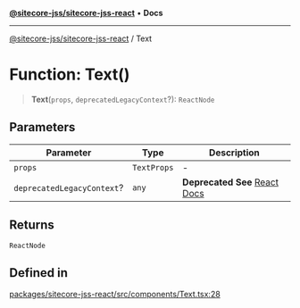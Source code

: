 [**@sitecore-jss/sitecore-jss-react**](../README.md) • **Docs**

***

[@sitecore-jss/sitecore-jss-react](../README.md) / Text

# Function: Text()

> **Text**(`props`, `deprecatedLegacyContext`?): `ReactNode`

## Parameters

| Parameter | Type | Description |
| ------ | ------ | ------ |
| `props` | `TextProps` | - |
| `deprecatedLegacyContext`? | `any` | **Deprecated** **See** [React Docs](https://legacy.reactjs.org/docs/legacy-context.html#referencing-context-in-lifecycle-methods) |

## Returns

`ReactNode`

## Defined in

[packages/sitecore-jss-react/src/components/Text.tsx:28](https://github.com/Sitecore/jss/blob/d56062542bc79b861e80260c109b6674c65ef288/packages/sitecore-jss-react/src/components/Text.tsx#L28)

